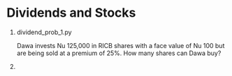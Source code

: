 # Dividends and Stocks


1. dividend_prob_1.py
  
    Dawa invests Nu 125,000 in RICB shares with a face value of Nu 100 but are being sold at a premium of 25%. 
    How many shares can Dawa buy?

2. 
